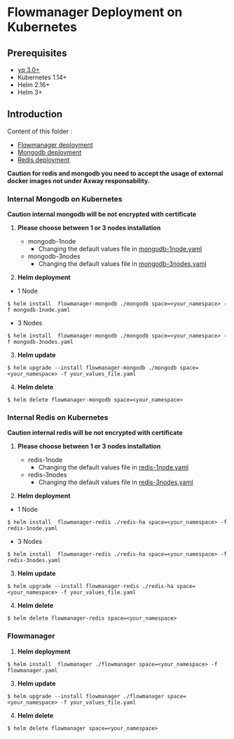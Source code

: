# Flowmanager Deployment on Kubernetes

## Prerequisites

  - [yq 3.0+](https://github.com/mikefarah/yq)
  - Kubernetes 1.14+
  - Helm 2.16+
  - Helm 3+ 

## Introduction

Content of this folder :
* [Flowmanager deployment](flowmanager/README.md)
* [Mongodb deployment](mongodb/README.md)
* [Redis deployment](redis-ha/README.md)

**Caution for redis and mongodb you need to accept the usage of external docker images not under Axway responsability.**

### Internal Mongodb on Kubernetes 

**Caution internal mongodb will be not encrypted with certificate**

1. **Please choose between 1 or 3 nodes installation**

    - mongodb-1node
        - Changing the default values file in [mongodb-1node.yaml](mongodb-1node.yaml)
    - mongodb-3nodes
        - Changing the default values file in [mongodb-3nodes.yaml](mongodb-3nodes.yaml)

2. **Helm deployment**

* 1 Node
```console
$ helm install  flowmanager-mongodb ./mongodb space=<your_namespace> -f mongodb-1node.yaml
```
* 3 Nodes
```console
$ helm install  flowmanager-mongodb ./mongodb space=<your_namespace> -f mongodb-3nodes.yaml
```

3. **Helm update**

```console
$ helm upgrade --install flowmanager-mongodb ./mongodb space=<your_namespace> -f your_values_file.yaml
```

4. **Helm delete**

```console
$ helm delete flowmanager-mongodb space=<your_namespace> 
```

### Internal Redis on Kubernetes 

**Caution internal redis will be not encrypted with certificate**

1. **Please choose between 1 or 3 nodes installation**

    - redis-1node
        - Changing the default values file in [redis-1node.yaml](redis-1node.yaml)
    - redis-3nodes
        - Changing the default values file in [redis-3nodes.yaml](redis-3nodes.yaml)

2. **Helm deployment**

* 1 Node
```console
$ helm install  flowmanager-redis ./redis-ha space=<your_namespace> -f redis-1node.yaml
```
* 3 Nodes
```console
$ helm install  flowmanager-redis ./redis-ha space=<your_namespace> -f redis-3nodes.yaml
```

3. **Helm update**

```console
$ helm upgrade --install flowmanager-redis ./redis-ha space=<your_namespace> -f your_values_file.yaml
```

4. **Helm delete**

```console
$ helm delete flowmanager-redis space=<your_namespace> 
```

### Flowmanager

1. **Helm deployment**

```console
$ helm install  flowmanager ./flowmanager space=<your_namespace> -f flowmanager.yaml
```

3. **Helm update**

```console
$ helm upgrade --install flowmanager ./flowmanager space=<your_namespace> -f your_values_file.yaml
```

4. **Helm delete**

```console
$ helm delete flowmanager space=<your_namespace> 
```